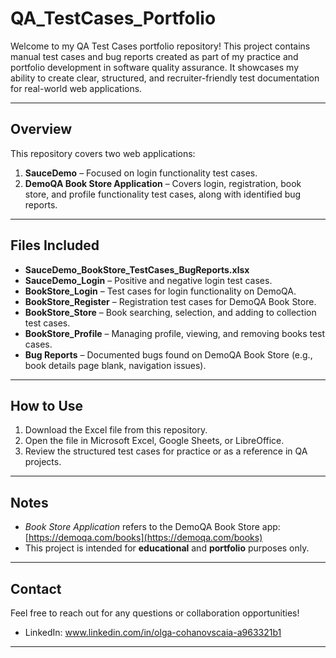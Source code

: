 # QA_TestCases_Portfolio

Welcome to my QA Test Cases portfolio repository! This project contains manual test cases and bug reports created as part of my practice and portfolio development in software quality assurance. It showcases my ability to create clear, structured, and recruiter-friendly test documentation for real-world web applications.

---

## Overview

This repository covers two web applications:

1. **SauceDemo** – Focused on login functionality test cases.
2. **DemoQA Book Store Application** – Covers login, registration, book store, and profile functionality test cases, along with identified bug reports.

---

## Files Included

- **SauceDemo_BookStore_TestCases_BugReports.xlsx**  
- **SauceDemo_Login** – Positive and negative login test cases.  
- **BookStore_Login** – Test cases for login functionality on DemoQA.  
- **BookStore_Register** – Registration test cases for DemoQA Book Store.  
- **BookStore_Store** – Book searching, selection, and adding to collection test cases.  
- **BookStore_Profile** – Managing profile, viewing, and removing books test cases.  
- **Bug Reports** – Documented bugs found on DemoQA Book Store (e.g., book details page blank, navigation issues).

---

## How to Use

1. Download the Excel file from this repository.  
2. Open the file in Microsoft Excel, Google Sheets, or LibreOffice.  
3. Review the structured test cases for practice or as a reference in QA projects.

---

## Notes

- *Book Store Application* refers to the DemoQA Book Store app: [https://demoqa.com/books](https://demoqa.com/books)  
- This project is intended for **educational** and **portfolio** purposes only.

---

## Contact

Feel free to reach out for any questions or collaboration opportunities!

- LinkedIn: www.linkedin.com/in/olga-cohanovscaia-a963321b1

---

